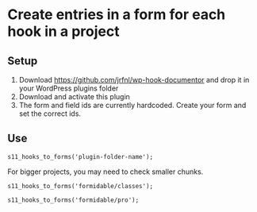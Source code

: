 # Create entries in a form for each hook in a project

## Setup
1. Download https://github.com/jrfnl/wp-hook-documentor and drop it in your WordPress plugins folder
2. Download and activate this plugin
3. The form and field ids are currently hardcoded. Create your form and set the correct ids.

## Use
`s11_hooks_to_forms('plugin-folder-name');`

For bigger projects, you may need to check smaller chunks.

`s11_hooks_to_forms('formidable/classes');`

`s11_hooks_to_forms('formidable/pro');`
